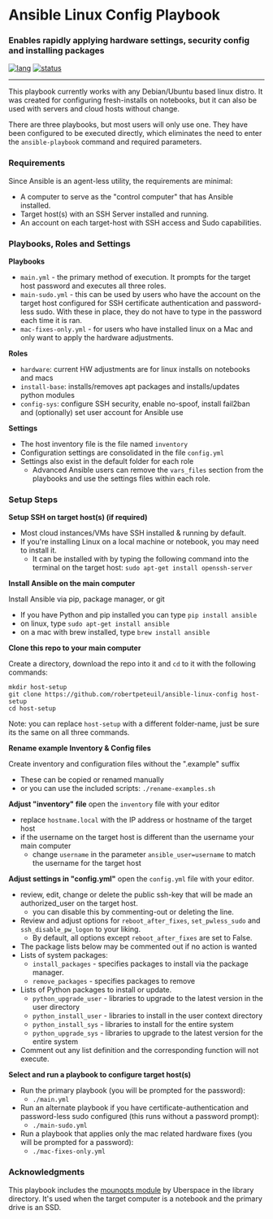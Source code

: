 # Ansible Linux Config Playbook
### Enables rapidly applying hardware settings, security config and installing packages
[![lang](https://img.shields.io/badge/language-ansible-3572A5.svg?style=flat-square)](https://github.com/robertpeteuil/ansible-linux-config)
[![status](https://img.shields.io/badge/status-stable-brightgreen.svg?style=flat-square)](https://github.com/robertpeteuil/ansible-linux-config)

---

This playbook currently works with any Debian/Ubuntu based linux distro.  It was  created for configuring fresh-installs on notebooks, but it can also be used with servers and cloud hosts without change.  

There are three playbooks, but most users will only use one.  They have been configured to be executed directly, which eliminates the need to enter the `ansible-playbook` command and required parameters.

### Requirements
Since Ansible is an agent-less utility, the requirements are minimal:
- A computer to serve as the "control computer" that has Ansible installed.
- Target host(s) with an SSH Server installed and running.
- An account on each target-host with SSH access and Sudo capabilities.

### Playbooks, Roles and Settings

**Playbooks**
- `main.yml` - the primary method of execution.  It prompts for the target host password and executes all three roles.
- `main-sudo.yml` - this can be used by users who have the account on the target host configured for SSH certificate authentication and password-less sudo.  With these in place, they do not have to type in the password each time it is ran.
- `mac-fixes-only.yml` - for users who have installed linux on a Mac and only want to apply the hardware adjustments.

**Roles**
- `hardware`: current HW adjustments are for linux installs on notebooks and macs
- `install-base`: installs/removes apt packages and installs/updates python modules
- `config-sys`: configure SSH security, enable no-spoof, install fail2ban and (optionally) set user account for Ansible use

**Settings**
- The host inventory file is the file named `inventory`
- Configuration settings are consolidated in the file `config.yml`
- Settings also exist in the default folder for each role
  - Advanced Ansible users can remove the `vars_files` section from the playbooks and use the settings files within each role.

### Setup Steps

**Setup SSH on target host(s) (if required)**
- Most cloud instances/VMs have SSH installed & running by default.
- If you're installing Linux on a local machine or notebook, you may need to install it.
  - It can be installed with by typing the following command into the terminal on the target host: `sudo apt-get install openssh-server`

**Install Ansible on the main computer**

Install Ansible via pip, package manager, or git
- If you have Python and pip installed you can type `pip install ansible`
- on linux, type `sudo apt-get install ansible`
- on a mac with brew installed, type `brew install ansible`

**Clone this repo to your main computer**

Create a directory, download the repo into it and `cd` to it with the following commands:

```
mkdir host-setup
git clone https://github.com/robertpeteuil/ansible-linux-config host-setup
cd host-setup
```

Note: you can replace `host-setup` with a different folder-name, just be sure its the same on all three commands.


**Rename example Inventory & Config files**

Create inventory and configuration files without the ".example" suffix
- These can be copied or renamed manually
- or you can use the included scripts: `./rename-examples.sh`

**Adjust "inventory" file**
open the `inventory` file with your editor
- replace `hostname.local` with the IP address or hostname of the target host
- if the username on the target host is different than the username your main computer
  - change `username` in the parameter `ansible_user=username` to match the username for the target host

**Adjust settings in "config.yml"**
open the `config.yml` file with your editor.
- review, edit, change or delete the public ssh-key that will be made an authorized_user on the target host.
  - you can disable this by commenting-out or deleting the line.
- Review and adjust options for `reboot_after_fixes`, `set_pwless_sudo` and `ssh_disable_pw_logon` to your liking.
  - By default, all options except `reboot_after_fixes` are set to False.
- The package lists below may be commented out if no action is wanted
- Lists of system packages:
  - `install_packages` - specifies packages to install via the package manager.
  - `remove_packages` - specifies packages to remove
- Lists of Python packages to install or update.
  - `python_upgrade_user` - libraries to upgrade to the latest version in the user directory
  - `python_install_user` - libraries to install in the user context directory
  - `python_install_sys` - libraries to install for the entire system
  - `python_upgrade_sys` - libraries to upgrade to the latest version for the entire system
- Comment out any list definition and the corresponding function will not execute.

**Select and run a playbook to configure target host(s)**
- Run the primary playbook (you will be prompted for the password):
  - `./main.yml`
- Run an alternate playbook if you have certificate-authentication and password-less sudo configured (this runs without a password prompt):
  - `./main-sudo.yml`
- Run a playbook that applies only the mac related hardware fixes (you will be prompted for a password):
  - `./mac-fixes-only.yml`

### Acknowledgments

This playbook includes the [mounopts module](https://github.com/Uberspace/ansible-mountopts) by Uberspace in the library directory.  It's used when the target computer is a notebook and the primary drive is an SSD.
